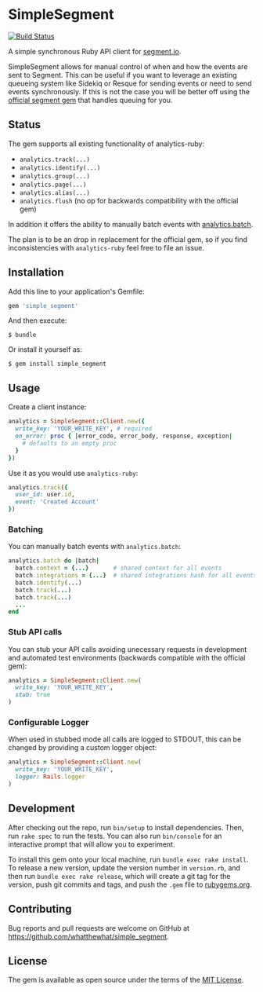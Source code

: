 # SimpleSegment

[![Build Status](https://travis-ci.org/whatthewhat/simple_segment.svg?branch=master)](https://travis-ci.org/whatthewhat/simple_segment)

A simple synchronous Ruby API client for [segment.io](segment.io).

SimpleSegment allows for manual control of when and how the events are sent to Segment. This can be useful if you want to leverage an existing queueing system like Sidekiq or Resque for sending events or need to send events synchronously. If this is not the case you will be better off using the [official segment gem](https://github.com/segmentio/analytics-ruby) that handles queuing for you.

## Status

The gem supports all existing functionality of analytics-ruby:

- `analytics.track(...)`
- `analytics.identify(...)`
- `analytics.group(...)`
- `analytics.page(...)`
- `analytics.alias(...)`
- `analytics.flush` (no op for backwards compatibility with the official gem)

In addition it offers the ability to manually batch events with [analytics.batch](#batching).

The plan is to be an drop in replacement for the official gem, so if you find inconsistencies with `analytics-ruby` feel free to file an issue.

## Installation

Add this line to your application's Gemfile:

```ruby
gem 'simple_segment'
```

And then execute:

    $ bundle

Or install it yourself as:

    $ gem install simple_segment

## Usage

Create a client instance:

```ruby
analytics = SimpleSegment::Client.new({
  write_key: 'YOUR_WRITE_KEY', # required
  on_error: proc { |error_code, error_body, response, exception|
    # defaults to an empty proc
  }
})
```

Use it as you would use `analytics-ruby`:

```ruby
analytics.track({
  user_id: user.id,
  event: 'Created Account'
})
```

### Batching

You can manually batch events with `analytics.batch`:

```ruby
analytics.batch do |batch|
  batch.context = {...}       # shared context for all events
  batch.integrations = {...}  # shared integrations hash for all events
  batch.identify(...)
  batch.track(...)
  batch.track(...)
  ...
end
```

### Stub API calls

You can stub your API calls avoiding unecessary requests in development and automated test environments (backwards compatible with the official gem):

```ruby
analytics = SimpleSegment::Client.new(
  write_key: 'YOUR_WRITE_KEY',
  stub: true
)
```

### Configurable Logger
When used in stubbed mode all calls are logged to STDOUT, this can be changed by providing a custom logger object:

```ruby
analytics = SimpleSegment::Client.new(
  write_key: 'YOUR_WRITE_KEY',
  logger: Rails.logger
)
```

## Development

After checking out the repo, run `bin/setup` to install dependencies. Then, run `rake spec` to run the tests. You can also run `bin/console` for an interactive prompt that will allow you to experiment.

To install this gem onto your local machine, run `bundle exec rake install`. To release a new version, update the version number in `version.rb`, and then run `bundle exec rake release`, which will create a git tag for the version, push git commits and tags, and push the `.gem` file to [rubygems.org](https://rubygems.org).

## Contributing

Bug reports and pull requests are welcome on GitHub at https://github.com/whatthewhat/simple_segment.


## License

The gem is available as open source under the terms of the [MIT License](http://opensource.org/licenses/MIT).
